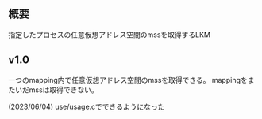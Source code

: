 ## 概要
指定したプロセスの任意仮想アドレス空間のmssを取得するLKM

## v1.0
一つのmapping内で任意仮想アドレス空間のmssを取得できる。
mappingをまたいだmssは取得できない。

(2023/06/04)
use/usage.cでできるようになった
